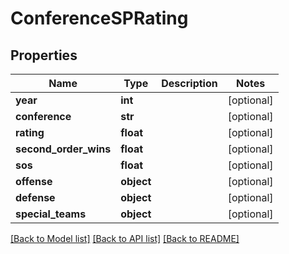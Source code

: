 # ConferenceSPRating

## Properties
Name | Type | Description | Notes
------------ | ------------- | ------------- | -------------
**year** | **int** |  | [optional] 
**conference** | **str** |  | [optional] 
**rating** | **float** |  | [optional] 
**second_order_wins** | **float** |  | [optional] 
**sos** | **float** |  | [optional] 
**offense** | **object** |  | [optional] 
**defense** | **object** |  | [optional] 
**special_teams** | **object** |  | [optional] 

[[Back to Model list]](../README.md#documentation-for-models) [[Back to API list]](../README.md#documentation-for-api-endpoints) [[Back to README]](../README.md)


